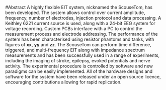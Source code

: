 #Abstract
A highly flexible EIT system, nicknamed the ScouseTom, has been developed. The system allows control over current amplitude, frequency, number of electrodes, injection protocol and data processing. A Keithley 6221 current source is used, along with a 24-bit EEG system for voltage recording. Custom PCBs interface with a PC to control the measurement process and electrode addressing. The performance of the system has been characterised using resistor phantoms and tanks, with figures of **xx**, **yy** and **zz**. The ScouseTom can perform time difference, triggered, and multi-frequency EIT along with impedance spectrum measurements and has been successfully used in a range of experiments, including the imaging of stroke, epilepsy, evoked potentials and nerve activity. The experimental procedure is controlled by software and new paradigms can be easily implemented. All of the hardware designs and software for the system have been released under an open source licence, encouraging contributions allowing for rapid replication.

